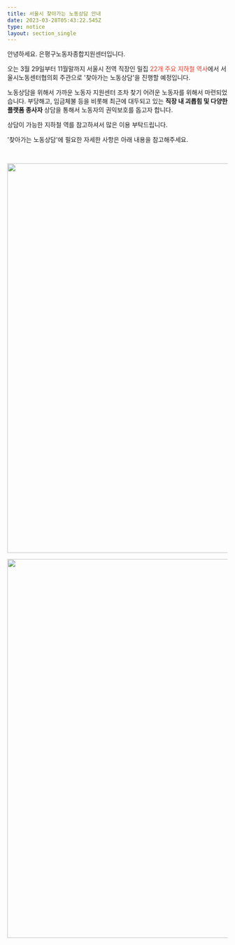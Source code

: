 ```yaml
---
title: 서울시 찾아가는 노동상담 안내
date: 2023-03-28T05:43:22.545Z
type: notice
layout: section_single
---
```

<p>안녕하세요. 은평구노동자종합지원센터입니다.</p>
<p>오는 3월 29일부터 11월말까지 서울시 전역 직장인 밀집 <span style="color: #e03e2d;">22개 주요 지하철 역사</span>에서 서울시노동센터협의회 주관으로 '찾아가는 노동상담'을 진행할 예정입니다.</p>
<p>노동상담을 위해서 가까운 노동자 지원센터 조차 찾기 어려운 노동자를 위해서 마련되었습니다. 부당해고, 임금체불 등을 비롯해 최근에 대두되고 있는 <strong>직장 내 괴롭힘 및 다양한 플랫폼 종사자</strong> 상담을 통해서 노동자의 권익보호를 돕고자 합니다.</p>
<p>상담이 가능한 지하철 역를 참고하셔서 많은 이용 부탁드립니다.</p>
<p>'찾아가는 노동상담'에 필요한 자세한 사항은 아래 내용을 참고해주세요.</p>
<p>&nbsp;</p>
<p><img style="display: block; margin-left: auto; margin-right: auto;" src="https://drive.tiny.cloud/1/engl1s97gj9hrxpoa7eh7z5f05ozxfm1box3nxkh4j7a43ei/e1d17147-8330-4108-b3ec-fa038995044c" alt="" width="626" height="891" /></p>
<p><img style="display: block; margin-left: auto; margin-right: auto;" src="https://drive.tiny.cloud/1/engl1s97gj9hrxpoa7eh7z5f05ozxfm1box3nxkh4j7a43ei/4ecf1e8a-1c3a-4378-90ed-3d350fcd5bf3" alt="" width="626" height="867" /></p>